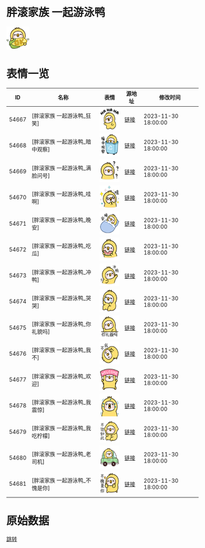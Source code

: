 # 胖滚家族 一起游泳鸭

<img src="./cover.png" height="60" alt="cover" />

# 表情一览

|ID|名称|表情|源地址|修改时间|
|----|----|----|----|----|
|54667|[胖滚家族 一起游泳鸭_狂笑]|<img src="./pic/054667_%5B胖滚家族 一起游泳鸭_狂笑%5D.png" height="60" alt="狂笑"/>|[链接](https://i0.hdslb.com/bfs/garb/01836a9d5ff1eb2b19e6296ef84951fafb19d86e.png)|2023-11-30 18:00:00|
|54668|[胖滚家族 一起游泳鸭_暗中观察]|<img src="./pic/054668_%5B胖滚家族 一起游泳鸭_暗中观察%5D.png" height="60" alt="暗中观察"/>|[链接](https://i0.hdslb.com/bfs/garb/ab28c124baef2c84889296c0326c180514611a76.png)|2023-11-30 18:00:00|
|54669|[胖滚家族 一起游泳鸭_满脸问号]|<img src="./pic/054669_%5B胖滚家族 一起游泳鸭_满脸问号%5D.png" height="60" alt="满脸问号"/>|[链接](https://i0.hdslb.com/bfs/garb/71ba3181706291000078f6aba427833935f2f889.png)|2023-11-30 18:00:00|
|54670|[胖滚家族 一起游泳鸭_哇啊]|<img src="./pic/054670_%5B胖滚家族 一起游泳鸭_哇啊%5D.png" height="60" alt="哇啊"/>|[链接](https://i0.hdslb.com/bfs/garb/a1141c4712e0651b1dc7da71493dc9b390609a48.png)|2023-11-30 18:00:00|
|54671|[胖滚家族 一起游泳鸭_晚安]|<img src="./pic/054671_%5B胖滚家族 一起游泳鸭_晚安%5D.png" height="60" alt="晚安"/>|[链接](https://i0.hdslb.com/bfs/garb/8b432fb13bce1317fcfef49d314fe6bb26945796.png)|2023-11-30 18:00:00|
|54672|[胖滚家族 一起游泳鸭_吃瓜]|<img src="./pic/054672_%5B胖滚家族 一起游泳鸭_吃瓜%5D.png" height="60" alt="吃瓜"/>|[链接](https://i0.hdslb.com/bfs/garb/7b05b244d8bbc4557cdf557be2f5c052350b7e39.png)|2023-11-30 18:00:00|
|54673|[胖滚家族 一起游泳鸭_冲鸭]|<img src="./pic/054673_%5B胖滚家族 一起游泳鸭_冲鸭%5D.png" height="60" alt="冲鸭"/>|[链接](https://i0.hdslb.com/bfs/garb/6ef119297d467fefd29c8ee678b13f9ffae6b60c.png)|2023-11-30 18:00:00|
|54674|[胖滚家族 一起游泳鸭_哭哭]|<img src="./pic/054674_%5B胖滚家族 一起游泳鸭_哭哭%5D.png" height="60" alt="哭哭"/>|[链接](https://i0.hdslb.com/bfs/garb/52e8dde442d7747dd11806f110f0f5965fc18d17.png)|2023-11-30 18:00:00|
|54675|[胖滚家族 一起游泳鸭_你礼貌吗]|<img src="./pic/054675_%5B胖滚家族 一起游泳鸭_你礼貌吗%5D.png" height="60" alt="你礼貌吗"/>|[链接](https://i0.hdslb.com/bfs/garb/fe7fb302d240e1e0834de77daa49a6c2aba6349e.png)|2023-11-30 18:00:00|
|54676|[胖滚家族 一起游泳鸭_我不]|<img src="./pic/054676_%5B胖滚家族 一起游泳鸭_我不%5D.png" height="60" alt="我不"/>|[链接](https://i0.hdslb.com/bfs/garb/87e15b391fcafc7b01387c13e813ec6e0546c920.png)|2023-11-30 18:00:00|
|54677|[胖滚家族 一起游泳鸭_欢迎]|<img src="./pic/054677_%5B胖滚家族 一起游泳鸭_欢迎%5D.png" height="60" alt="欢迎"/>|[链接](https://i0.hdslb.com/bfs/garb/8d3a34a495aebbe34dbbb5b6ab85746a90e91c84.png)|2023-11-30 18:00:00|
|54678|[胖滚家族 一起游泳鸭_我震惊]|<img src="./pic/054678_%5B胖滚家族 一起游泳鸭_我震惊%5D.png" height="60" alt="我震惊"/>|[链接](https://i0.hdslb.com/bfs/garb/945d919e7f399bd1541ed324f10fec8426550b80.png)|2023-11-30 18:00:00|
|54679|[胖滚家族 一起游泳鸭_我吃柠檬]|<img src="./pic/054679_%5B胖滚家族 一起游泳鸭_我吃柠檬%5D.png" height="60" alt="我吃柠檬"/>|[链接](https://i0.hdslb.com/bfs/garb/7dffc84ea1f8a7f2bfd78e3c92fc81acaa59ddca.png)|2023-11-30 18:00:00|
|54680|[胖滚家族 一起游泳鸭_老司机]|<img src="./pic/054680_%5B胖滚家族 一起游泳鸭_老司机%5D.png" height="60" alt="老司机"/>|[链接](https://i0.hdslb.com/bfs/garb/6d3b595d54a7fa99874645e6ea9808c1e87f974e.png)|2023-11-30 18:00:00|
|54681|[胖滚家族 一起游泳鸭_不愧是你]|<img src="./pic/054681_%5B胖滚家族 一起游泳鸭_不愧是你%5D.png" height="60" alt="不愧是你"/>|[链接](https://i0.hdslb.com/bfs/garb/14e94ca2f28472a7193385007611be820446984a.png)|2023-11-30 18:00:00|

# 原始数据

[跳转](./raw.json)

